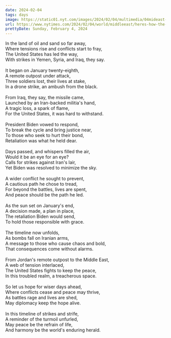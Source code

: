 ```yaml
---
date: 2024-02-04
tags: days
image: https://static01.nyt.com/images/2024/02/04/multimedia/04mideast-crisis-strikes-timeline-1-zmbh/04mideast-crisis-strikes-timeline-1-zmbh-facebookJumbo.jpg
url: https://www.nytimes.com/2024/02/04/world/middleeast/heres-how-the-latest-us-led-strikes-have-unfolded.html
prettyDate: Sunday, February 4, 2024
---
```

In the land of oil and sand so far away,<br>Where tensions rise and conflicts start to fray,<br>The United States has led the way,<br>With strikes in Yemen, Syria, and Iraq, they say.<br><br>It began on January twenty-eighth,<br>A remote outpost under attack,<br>Three soldiers lost, their lives at stake,<br>In a drone strike, an ambush from the black.<br><br>From Iraq, they say, the missile came,<br>Launched by an Iran-backed militia's hand,<br>A tragic loss, a spark of flame,<br>For the United States, it was hard to withstand.<br><br>President Biden vowed to respond,<br>To break the cycle and bring justice near,<br>To those who seek to hurt their bond,<br>Retaliation was what he held dear.<br><br>Days passed, and whispers filled the air,<br>Would it be an eye for an eye?<br>Calls for strikes against Iran's lair,<br>Yet Biden was resolved to minimize the sky.<br><br>A wider conflict he sought to prevent,<br>A cautious path he chose to tread,<br>For beyond the battles, lives are spent,<br>And peace should be the path he led.<br><br>As the sun set on January's end,<br>A decision made, a plan in place,<br>The retaliation Biden would send,<br>To hold those responsible with grace.<br><br>The timeline now unfolds,<br>As bombs fall on Iranian arms,<br>A message to those who cause chaos and bold,<br>That consequences come without alarms.<br><br>From Jordan's remote outpost to the Middle East,<br>A web of tension interlaced,<br>The United States fights to keep the peace,<br>In this troubled realm, a treacherous space.<br><br>So let us hope for wiser days ahead,<br>Where conflicts cease and peace may thrive,<br>As battles rage and lives are shed,<br>May diplomacy keep the hope alive.<br><br>In this timeline of strikes and strife,<br>A reminder of the turmoil unfurled,<br>May peace be the refrain of life,<br>And harmony be the world's enduring herald.